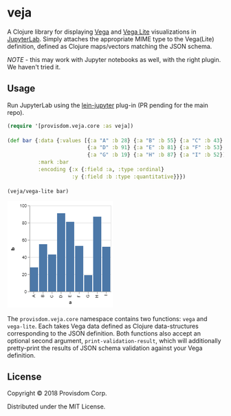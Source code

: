 # veja

A Clojure library for displaying [Vega](https://vega.github.io/vega/) and [Vega Lite](https://vega.github.io/vega-lite/) 
visualizations in [JupyterLab](https://github.com/jupyterlab/jupyterlab). Simply attaches the appropriate MIME
type to the Vega(Lite) definition, defined as Clojure maps/vectors matching the JSON schema.

*NOTE* - this may work with Jupyter notebooks as well, with the right plugin. We haven't tried it.

## Usage

Run JupyterLab using the [lein-jupyter](https://github.com/Provisdom/lein-jupyter) plug-in (PR pending for the main repo).

```clojure
(require '[provisdom.veja.core :as veja])

(def bar {:data {:values [{:a "A" :b 28} {:a "B" :b 55} {:a "C" :b 43}
                          {:a "D" :b 91} {:a "E" :b 81} {:a "F" :b 53}
                          {:a "G" :b 19} {:a "H" :b 87} {:a "I" :b 52}]}
          :mark :bar
          :encoding {:x {:field :a, :type :ordinal}
                     :y {:field :b :type :quantitative}}})
                     
(veja/vega-lite bar)
```
<img src="https://github.com/Provisdom/veja/blob/master/doc/visualization.png"/>

The `provisdom.veja.core` namespace contains two functions: `vega` and `vega-lite`. Each takes Vega data defined as Clojure
data-structures corresponding to the JSON definition. Both functions also accept an optional second argument,
`print-validation-result`, which will additionally pretty-print the results of JSON schema validation against your
Vega definition. 

## License

Copyright © 2018 Provisdom Corp.

Distributed under the MIT License.
